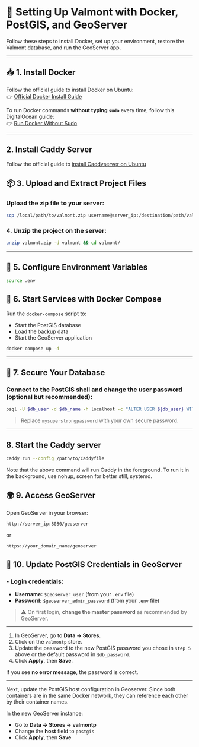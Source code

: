 
# 🐳 Setting Up Valmont with Docker, PostGIS, and GeoServer

Follow these steps to install Docker, set up your environment, restore the Valmont database, and run the GeoServer app.

---

## 📥 1. Install Docker

Follow the official guide to install Docker on Ubuntu:  
👉 [Official Docker Install Guide](https://docs.docker.com/engine/install/ubuntu/)

To run Docker commands **without typing `sudo`** every time, follow this DigitalOcean guide:  
👉 [Run Docker Without Sudo](https://www.digitalocean.com/community/tutorials/how-to-install-and-use-docker-on-ubuntu-20-04#step-2-executing-the-docker-command-without-sudo-optional)

---
## 2. Install Caddy Server

Follow the official guide to [install Caddyserver on Ubuntu](https://caddyserver.com/docs/install)

## 📦 3. Upload and Extract Project Files

### Upload the zip file to your server:

```bash
scp /local/path/to/valmont.zip username@server_ip:/destination/path/valmont.zip
```

### 4. Unzip the project on the server:

```bash
unzip valmont.zip -d valmont && cd valmont/
```

---

## 🔐 5. Configure Environment Variables

```bash
source .env
```

## 🐳 6. Start Services with Docker Compose

Run the `docker-compose` script to:

- Start the PostGIS database
- Load the backup data
- Start the GeoServer application

```bash
docker compose up -d
```

---

## 🔑 7. Secure Your Database

### Connect to the PostGIS shell and change the user password (optional but **recommended**):

```bash
psql -U $db_user -d $db_name -h localhost -c "ALTER USER ${db_user} WITH PASSWORD 'mysuperstrongpassword';"
```

> Replace `mysuperstrongpassword` with your own secure password.

---

## 8. Start the Caddy server

```bash
caddy run --config /path/to/Caddyfile
```
Note that the above command will run Caddy in the foreground. To run it in the background, use nohup, screen for better still, systemd.

## 🌍 9. Access GeoServer

Open GeoServer in your browser:

```bash
http://server_ip:8080/geoserver
```
or
```bash
https://your_domain_name/geoserver
```

## 🔧 10. Update PostGIS Credentials in GeoServer

### - Login credentials:
- **Username:** `$geoserver_user` (from your `.env` file)
- **Password:** `$geoserver_admin_password` (from your `.env` file)

> ⚠️ On first login, **change the master password** as recommended by GeoServer.

---

1. In GeoServer, go to **Data → Stores**.
2. Click on the `valmontp` store.
3. Update the password to the new PostGIS password you chose in `step 5` above or the default password in `$db_password`.
4. Click **Apply**, then **Save**.

If you see **no error message**, the password is correct.

---
Next, update the PostGIS host configuration in Geoserver.
Since both containers are in the same Docker network, they can reference each other by their container names.

In the new GeoServer instance:
- Go to **Data → Stores → valmontp**
- Change the **host** field to `postgis`
- Click **Apply**, then **Save** 
